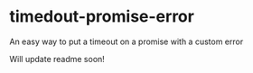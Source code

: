 # timedout-promise-error

An easy way to put a timeout on a promise with a custom error

Will update readme soon!
